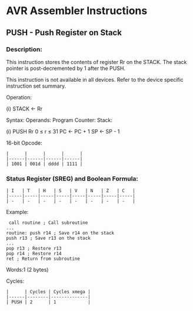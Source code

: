 AVR Assembler Instructions
==========================

PUSH - Push Register on Stack
-----------------------------

### <a href="" id="N17E78"></a> Description:

This instruction stores the contents of register Rr on the STACK. The stack pointer is post-decremented by 1 after the PUSH.

This instruction is not available in all devices. Refer to the device specific instruction set summary.

Operation:

(i) STACK ← Rr

Syntax: Operands: Program Counter: Stack:

(i) PUSH Rr 0 ≤ r ≤ 31 PC ← PC + 1 SP ← SP - 1

16-bit Opcode:

```
|      |      |      |      |
|------|------|------|------|
| 1001 | 001d | dddd | 1111 |
```
### <a href="" id="N17EAD"></a> Status Register (SREG) and Boolean Formula:

```
| I   | T   | H   | S   | V   | N   | Z   | C   |
|-----|-----|-----|-----|-----|-----|-----|-----|
| -   | -   | -   | -   | -   | -   | -   | -   |
```
Example:

``` programlisting
 call routine ; Call subroutine
...
routine: push r14 ; Save r14 on the stack
push r13 ; Save r13 on the stack
...
pop r13 ; Restore r13
pop r14 ; Restore r14
ret ; Return from subroutine
```

Words:1 (2 bytes)

Cycles:

```
|      | Cycles | Cycles xmega |
|------|--------|--------------|
| PUSH | 2      | 1            |
